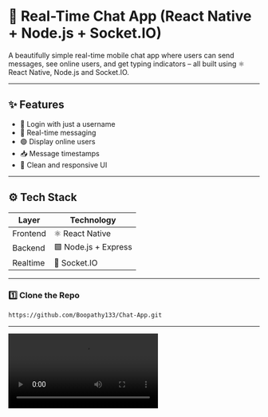 # 💬 Real-Time Chat App (React Native + Node.js + Socket.IO)

A beautifully simple real-time mobile chat app where users can send messages, see online users, and get typing indicators – all built using ⚛️ React Native, Node.js and Socket.IO.

---

## ✨ Features

- 🔐 Login with just a username
- 💬 Real-time messaging
- 🟢 Display online users
- 📥 Message timestamps
- 📱 Clean and responsive UI

---

## ⚙️ Tech Stack

| Layer       | Technology           |
|------------|----------------------|
| Frontend   | ⚛️ React Native      |
| Backend    | 🟩 Node.js + Express |
| Realtime   | 📡 Socket.IO         |

---

### 1️⃣ Clone the Repo

```bash
https://github.com/Boopathy133/Chat-App.git
```
---

![Demo](https://github.com/Boopathy133/Chat-App/blob/127a7593722a7777c078008552084093f963c2b7/assets/Demo-video.mp4)
